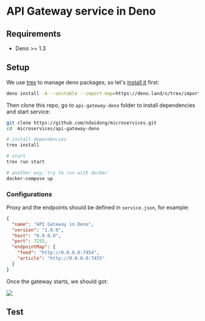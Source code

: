 # API Gateway service in Deno

## Requirements

- Deno >= 1.3

## Setup

We use [trex](https://crewdevio.mod.land/projects/Trex) to manage deno packages, so let's [install it](https://github.com/crewdevio/Trex#installation) first:

```bash
deno install -A --unstable --import-map=https://deno.land/x/trex/import_map.json -n trex --no-check https://deno.land/x/trex/cli.ts

```

Then clone this repo, go to `api-gateway-deno` folder to install dependencies and start service:


```bash
git clone https://github.com/ndaidong/microservices.git
cd  microservices/api-gateway-deno

# install dependencies
trex install

# start
trex run start

# another way, try to run with docker
docker-compose up
```

### Configurations

Proxy and the endpoints should be defined in `service.json`, for example:


```json
{
  "name": "API Gateway in Deno",
  "version": "1.0.0",
  "host": "0.0.0.0",
  "port": 7252,
  "endpointMap": {
    "feed": "http://0.0.0.0:7454",
    "article": "http://0.0.0.0:7455"
  }
}
```

Once the gateway starts, we should got:

![](https://i.imgur.com/SlJnHSq.png)


## Test
